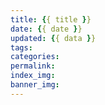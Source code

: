 ```yaml
---
title: {{ title }}
date: {{ date }}
updated: {{ data }}
tags: 
categories: 
permalink: 
index_img: 
banner_img: 
---
```

